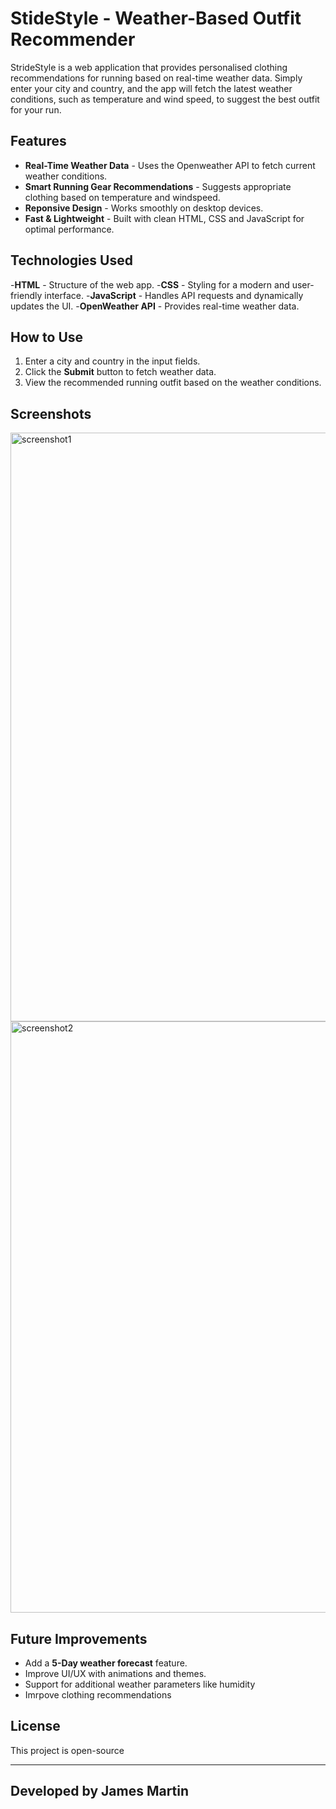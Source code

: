 # StideStyle - Weather-Based Outfit Recommender

StrideStyle is a web application that provides personalised clothing recommendations for running based on real-time weather data. Simply enter your city and country, and the app will fetch the latest weather conditions, such as temperature and wind speed, to suggest the best outfit for your run.

## Features
- **Real-Time Weather Data** - Uses the Openweather API to fetch current weather conditions.
- **Smart Running Gear Recommendations** - Suggests appropriate clothing based on temperature and windspeed.
- **Reponsive Design** - Works smoothly on desktop devices.
- **Fast & Lightweight** - Built with clean HTML, CSS and JavaScript for optimal performance.

## Technologies Used
-**HTML** - Structure of the web app.
-**CSS** - Styling for a modern and user-friendly interface.
-**JavaScript** - Handles API requests and dynamically updates the UI.
-**OpenWeather API** - Provides real-time weather data.

## How to Use
1. Enter a city and country in the input fields.
2. Click the **Submit** button to fetch weather data.
3. View the recommended running outfit based on the weather conditions.

## Screenshots
<img width="942" alt="screenshot1" src="https://github.com/user-attachments/assets/3fc9c177-394f-4c0c-afb3-1f9024d955d1" />

<img width="946" alt="screenshot2" src="https://github.com/user-attachments/assets/740d38b0-636b-4179-a1f8-ee2ac7a33fd5" />

## Future Improvements
- Add a **5-Day weather forecast** feature.
- Improve UI/UX with animations and themes.
- Support for additional weather parameters like humidity
- Imrpove clothing recommendations

## License
This project is open-source 

---
Developed by James Martin
---


